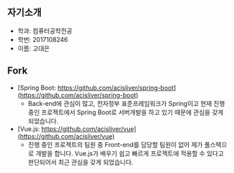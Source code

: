 자기소개
-----
* 학과: 컴퓨터공학전공
* 학번: 2017108246
* 이름: 고대은

Fork
--------
* [Spring Boot: https://github.com/acisliver/spring-boot](https://github.com/acisliver/spring-boot)
  * Back-end에 관심이 많고, 전자정부 표준프레임워크가 Spring이고 현재 진행 중인 프로젝트에서 Spring Boot로 서버개발을 하고 있기 때문에 관심을 갖게 되었습니다.
* [Vue.js: https://github.com/acisliver/vue](https://github.com/acisliver/vue)
  * 진행 중인 프로젝트의 팀원 중 Front-end를 담당할 팀원이 없어 제가 풀스택으로 개발을 합니다. Vue.js가 배우기 쉽고 빠르게 프로젝트에 적용할 수 있다고 판단되어서 최근 관심을 갖게 되었습니다.

